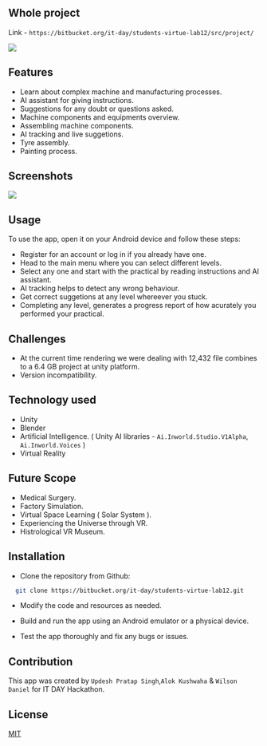 ## Whole project
Link - `https://bitbucket.org/it-day/students-virtue-lab12/src/project/`

<img src="https://user-images.githubusercontent.com/77532147/226459252-d017d896-23c3-4618-8908-924d0a23b654.png">

## Features

- Learn about complex machine and manufacturing processes.
- AI assistant for giving instructions. 
- Suggestions for any doubt or questions asked.
- Machine components and equipments overview.
- Assembling machine components.
- AI tracking and live suggetions.
- Tyre assembly.
- Painting process.


## Screenshots
<img src="https://user-images.githubusercontent.com/77532147/226490600-28e25db2-3525-4196-b580-99167d543bd2.mp4">

## Usage

To use the app, open it on your Android device and follow these steps:

* Register for an account or log in if you already have one.
* Head to the main menu where you can select different levels.
* Select any one and start with the practical by reading instructions and AI assistant.
* AI tracking helps to detect any wrong behaviour.
* Get correct suggetions at any level whereever you stuck.
* Completing any level, generates a progress report of how acurately you performed your practical.

## Challenges

* At the current time rendering we were dealing with 12,432 file combines to a 6.4 GB project at unity platform.
* Version incompatibility.

## Technology used

* Unity
* Blender
* Artificial Intelligence. ( Unity AI libraries - `Ai.Inworld.Studio.V1Alpha`, `Ai.Inworld.Voices` )
* Virtual Reality

## Future Scope

* Medical Surgery.
* Factory Simulation.
* Virtual Space Learning ( Solar System ).
* Experiencing the Universe through VR.
* Histrological VR Museum.


## Installation

* Clone the repository from Github:

```bash
  git clone https://bitbucket.org/it-day/students-virtue-lab12.git
```

* Modify the code and resources as needed.

- Build and run the app using an Android emulator or a physical device.

- Test the app thoroughly and fix any bugs or issues.

## Contribution

This app was created by `Updesh Pratap Singh`,`Alok Kushwaha` & `Wilson Daniel` for IT DAY Hackathon.


## License

[MIT](https://choosealicense.com/licenses/mit/)

